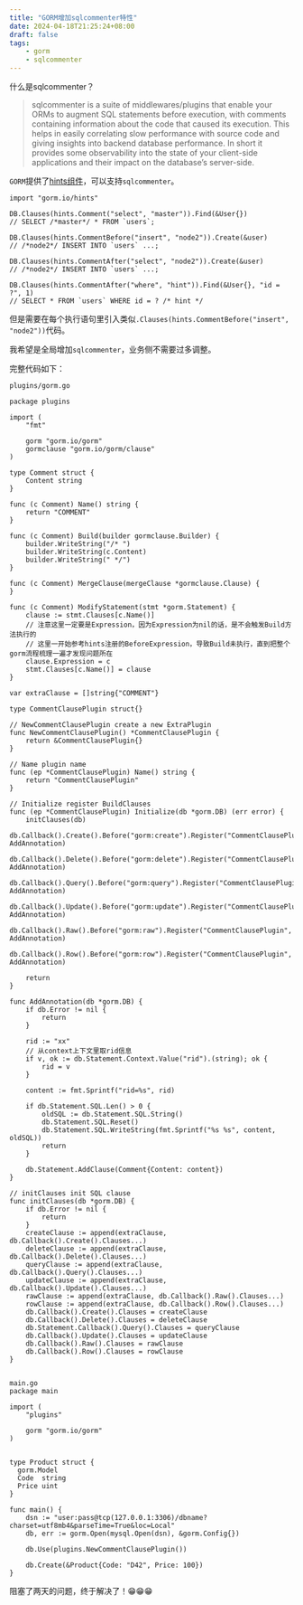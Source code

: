 ```yaml
---
title: "GORM增加sqlcommenter特性"
date: 2024-04-18T21:25:24+08:00
draft: false
tags:
    - gorm
    - sqlcommenter
---
```


什么是sqlcommenter？

> sqlcommenter is a suite of middlewares/plugins that enable your ORMs to augment SQL statements before execution, with comments containing information about the code that caused its execution. This helps in easily correlating slow performance with source code and giving insights into backend database performance. In short it provides some observability into the state of your client-side applications and their impact on the database’s server-side.

`GORM`提供了[hints组件](https://github.com/go-gorm/hints)，可以支持`sqlcommenter`。

```
import "gorm.io/hints"

DB.Clauses(hints.Comment("select", "master")).Find(&User{})
// SELECT /*master*/ * FROM `users`;

DB.Clauses(hints.CommentBefore("insert", "node2")).Create(&user)
// /*node2*/ INSERT INTO `users` ...;

DB.Clauses(hints.CommentAfter("select", "node2")).Create(&user)
// /*node2*/ INSERT INTO `users` ...;

DB.Clauses(hints.CommentAfter("where", "hint")).Find(&User{}, "id = ?", 1)
// SELECT * FROM `users` WHERE id = ? /* hint */
```

但是需要在每个执行语句里引入类似`.Clauses(hints.CommentBefore("insert", "node2"))`代码。

我希望是全局增加`sqlcommenter`，业务侧不需要过多调整。

完整代码如下：

```
plugins/gorm.go

package plugins

import (
	"fmt"

	gorm "gorm.io/gorm"
	gormclause "gorm.io/gorm/clause"
)

type Comment struct {
	Content string
}

func (c Comment) Name() string {
	return "COMMENT"
}

func (c Comment) Build(builder gormclause.Builder) {
	builder.WriteString("/* ")
	builder.WriteString(c.Content)
	builder.WriteString(" */")
}

func (c Comment) MergeClause(mergeClause *gormclause.Clause) {
}

func (c Comment) ModifyStatement(stmt *gorm.Statement) {
	clause := stmt.Clauses[c.Name()]
    // 注意这里一定要是Expression，因为Expression为nil的话，是不会触发Build方法执行的
    // 这里一开始参考hints注册的BeforeExpression，导致Build未执行，直到把整个gorm流程梳理一遍才发现问题所在
	clause.Expression = c
	stmt.Clauses[c.Name()] = clause
}

var extraClause = []string{"COMMENT"}

type CommentClausePlugin struct{}

// NewCommentClausePlugin create a new ExtraPlugin
func NewCommentClausePlugin() *CommentClausePlugin {
	return &CommentClausePlugin{}
}

// Name plugin name
func (ep *CommentClausePlugin) Name() string {
	return "CommentClausePlugin"
}

// Initialize register BuildClauses
func (ep *CommentClausePlugin) Initialize(db *gorm.DB) (err error) {
	initClauses(db)
	db.Callback().Create().Before("gorm:create").Register("CommentClausePlugin", AddAnnotation)
	db.Callback().Delete().Before("gorm:delete").Register("CommentClausePlugin", AddAnnotation)
	db.Callback().Query().Before("gorm:query").Register("CommentClausePlugin", AddAnnotation)
	db.Callback().Update().Before("gorm:update").Register("CommentClausePlugin", AddAnnotation)
	db.Callback().Raw().Before("gorm:raw").Register("CommentClausePlugin", AddAnnotation)
	db.Callback().Row().Before("gorm:row").Register("CommentClausePlugin", AddAnnotation)

	return
}

func AddAnnotation(db *gorm.DB) {
	if db.Error != nil {
		return
	}

	rid := "xx"
	// 从context上下文里取rid信息
	if v, ok := db.Statement.Context.Value("rid").(string); ok {
		rid = v
	}

	content := fmt.Sprintf("rid=%s", rid)

	if db.Statement.SQL.Len() > 0 {
		oldSQL := db.Statement.SQL.String()
		db.Statement.SQL.Reset()
		db.Statement.SQL.WriteString(fmt.Sprintf("%s %s", content, oldSQL))
		return
	}

	db.Statement.AddClause(Comment{Content: content})
}

// initClauses init SQL clause
func initClauses(db *gorm.DB) {
	if db.Error != nil {
		return
	}
	createClause := append(extraClause, db.Callback().Create().Clauses...)
	deleteClause := append(extraClause, db.Callback().Delete().Clauses...)
	queryClause := append(extraClause, db.Callback().Query().Clauses...)
	updateClause := append(extraClause, db.Callback().Update().Clauses...)
	rawClause := append(extraClause, db.Callback().Raw().Clauses...)
	rowClause := append(extraClause, db.Callback().Row().Clauses...)
	db.Callback().Create().Clauses = createClause
	db.Callback().Delete().Clauses = deleteClause
	db.Statement.Callback().Query().Clauses = queryClause
	db.Callback().Update().Clauses = updateClause
	db.Callback().Raw().Clauses = rawClause
	db.Callback().Row().Clauses = rowClause
}


main.go
package main

import (
    "plugins"

	gorm "gorm.io/gorm"
)


type Product struct {
  gorm.Model
  Code  string
  Price uint
}

func main() {
    dsn := "user:pass@tcp(127.0.0.1:3306)/dbname?charset=utf8mb4&parseTime=True&loc=Local"
    db, err := gorm.Open(mysql.Open(dsn), &gorm.Config{})

    db.Use(plugins.NewCommentClausePlugin())

    db.Create(&Product{Code: "D42", Price: 100})
}
```

阻塞了两天的问题，终于解决了！😁😁😁
